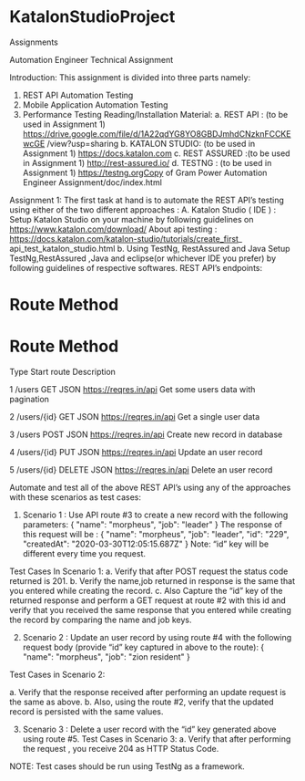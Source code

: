 # KatalonStudioProject
Assignments

Automation Engineer Technical Assignment

Introduction:
This assignment is divided into three parts namely:
1. REST API Automation Testing
2. Mobile Application Automation Testing
3. Performance Testing
Reading/Installation Material:
a. REST API : (to be used in Assignment 1)
https://drive.google.com/file/d/1A22qdYG8YO8GBDJmhdCNzknFCCKEwcGE
/view?usp=sharing
b. KATALON STUDIO: (to be used in Assignment 1)
https://docs.katalon.com
c. REST ASSURED :(to be used in Assignment 1)
http://rest-assured.io/
d. TESTNG : (to be used in Assignment 1)
https://testng.orgCopy of Gram Power Automation Engineer
Assignment/doc/index.html


Assignment 1:
The first task at hand is to automate the REST API’s testing using
either of the two different approaches :
A. Katalon Studio ( IDE ) :
Setup Katalon Studio on your machine by following guidelines on
https://www.katalon.com/download/ About api testing :
https://docs.katalon.com/katalon-studio/tutorials/create_first_
api_test_katalon_studio.html
b. Using TestNg, RestAssured and Java
Setup TestNg,RestAssured ,Java and eclipse(or whichever IDE you
prefer) by following guidelines of respective softwares.
REST API’s endpoints:
# Route Method

# Route Method

Type Start route Description

1   /users          GET      JSON      https://reqres.in/api       Get some users data with pagination

2   /users/{id}     GET      JSON      https://reqres.in/api       Get a single user data

3   /users          POST     JSON      https://reqres.in/api       Create new record in database

4   /users/{id}     PUT      JSON      https://reqres.in/api       Update an user record

5   /users/{id}     DELETE   JSON      https://reqres.in/api       Delete an user record


Automate and test all of the above REST API’s using any of the
approaches with these scenarios as test cases:
1. Scenario 1 :
Use API route #3 to create a new record with the following
parameters:
{
"name": "morpheus",
"job": "leader"
}
The response of this request will be :
{
"name": "morpheus",
"job": "leader",
"id": "229",
"createdAt": "2020-03-30T12:05:15.687Z"
}
Note: “id” key will be different every time you request.

Test Cases In Scenario 1:
a. Verify that after POST request the status code returned
is 201.
b. Verify the name,job returned in response is the same that
you entered while creating the record.
c. Also Capture the “id” key of the returned response and
perform a GET request at route #2 with this id and verify
that you received the same response that you entered while
creating the record by comparing the name and job keys.

2. Scenario 2 :
Update an user record by using route #4 with the following
request body (provide “id” key captured in above to the route):
{
"name": "morpheus",
"job": "zion resident"
}

Test Cases in Scenario 2:

a. Verify that the response received after performing an
update request is the same as above.
b. Also, using the route #2, verify that the updated record
is persisted with the same values.

3. Scenario 3 :
Delete a user record with the “id” key generated above using
route #5.
Test Cases in Scenario 3:
a. Verify that after performing the request , you receive
204 as HTTP Status Code.

NOTE: Test cases should be run using TestNg as a framework.
